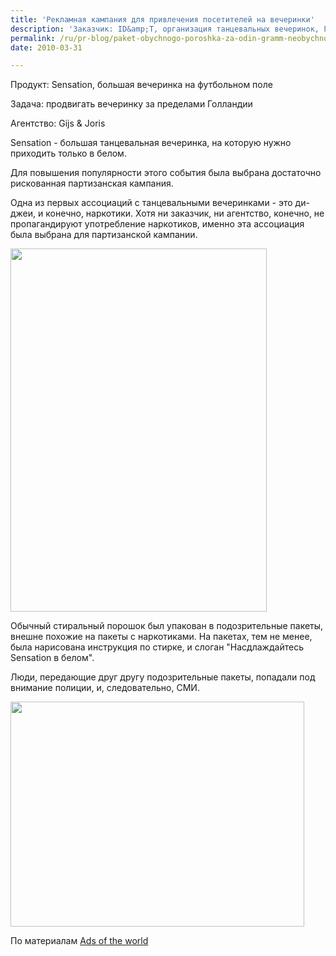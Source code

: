```yaml
---
title: 'Рекламная кампания для привлечения посетителей на вечеринки'
description: 'Заказчик: ID&amp;T, организация танцевальных вечеринок, Голландия Продукт: Sensation, большая вечеринка на футбольном поле Задача: продвигать вечеринку за пределами Голландии Агентство: Gijs &amp; Joris Sensation - большая танцевальная вечеринка, на которую нужно приходить только в белом.'
permalink: /ru/pr-blog/paket-obychnogo-poroshka-za-odin-gramm-neobychnogo
date: 2010-03-31

---
```


Продукт: Sensation, большая вечеринка на футбольном поле

Задача: продвигать вечеринку за пределами Голландии

Агентство: Gijs & Joris

Sensation - большая танцевальная вечеринка, на которую нужно приходить только в белом.

Для повышения популярности этого события была выбрана достаточно рискованная партизанская кампания.

Одна из первых ассоциаций с танцевальными вечеринками - это ди-джеи, и конечно, наркотики. Хотя ни заказчик, ни агентство, конечно, не пропагандируют употребление наркотиков, именно эта ассоциация была выбрана для партизанской кампании.

<img src="{{ site.assets }}/upload/pack.jpg" alt="" class="post__img" width="410" height="581">

Обычный стиральный порошок был упакован в подозрительные пакеты, внешне похожие на пакеты с наркотиками. На пакетах, тем не менее, была нарисована инструкция по стирке, и слоган "Насдлаждайтесь Sensation в белом".

Люди, передающие друг другу подозрительные пакеты, попадали под внимание полиции, и, следовательно, СМИ.

<img src="{{ site.assets }}/upload/Sensation.jpg" alt="" class="post__img" width="470" height="360">

По материалам <a href="http://www.adsoftheworld.com">Ads of the world</a>

